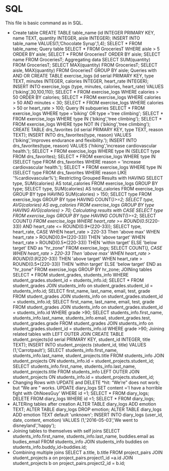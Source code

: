 SQL
===

This file is basic command as in SQL.

* Create table
CREATE TABLE table_name (id INTEGER PRIMARY KEY, name TEXT, quantity INTEGER, aisle INTEGER);
INSERT INTO table_name VALUES(1,’Chocolate Syrup',1,4); 
SELECT * FROM table_name;
Query table
SELECT * FROM GroceriesT WHERE aisle > 5 ORDER BY aisle;
SELECT * FROM GroceriesT ORDER BY aisle;
SELECT name FROM GroceriesT;
Aggregating data
SELECT SUM(quantity) FROM GroceriesT;
SELECT MAX(quantity) FROM GroceriesT;
SELECT aisle, MAX(quantity) FROM GroceriesT GROUP BY aisle;
Queries with AND OR
CREATE TABLE exercise_logs (id serial PRIMARY KEY, type TEXT, minutes INTEGER, calories INTEGER, heart_rate INTEGER);
INSERT INTO exercise_logs (type, minutes, calories, heart_rate) VALUES ('biking',30,100,110);
SELECT * FROM exercise_logs WHERE calories > 50 ORDER BY calories;
SELECT * FROM exercise_logs WHERE calories > 50 AND minutes < 30;
SELECT * FROM exercise_logs WHERE calories > 50 or heart_rate > 100;
Query IN subqueries
SELECT * FROM exercise_logs WHERE type ='biking' OR type ='tree climbing';
SELECT * FROM exercise_logs WHERE type IN ('biking','tree climbing');
SELECT * FROM exercise_logs WHERE type NOT IN ('biking','tree climbing');
CREATE TABLE drs_favorites (id serial PRIMARY KEY, type TEXT, reason TEXT);
INSERT INTO drs_favorites(type, reason) VALUES ('biking','improves endurance and flexibility.');
INSERT INTO drs_favorites(type, reason) VALUES ('hiking','increase cardiovascular health.');
SELECT * FROM exercise_logs WHERE type IN (SELECT type FROM drs_favorites);
SELECT * FROM exercise_logs WHERE type IN (SELECT type FROM drs_favorites WHERE reason = 'increase cardiovascular health.');
SELECT * FROM exercise_logs WHERE type IN (SELECT type FROM drs_favorites WHERE reason LIKE '%cardiovascular%');
Restricting Grouped Results with HAVING
SELECT type, SUM(calories) AS total_calories FROM exercise_logs GROUP BY type;
SELECT type, SUM(calories) AS total_calories FROM exercise_logs GROUP BY type HAVING SUM(calories) > 150;
SELECT type FROM exercise_logs GROUP BY type HAVING COUNT(*)>=2;
SELECT type, AVG(calories) AS avg_calories FROM exercise_logs GROUP BY type HAVING AVG(calories) > 70;
Calculating results with CASE
SELECT type FROM exercise_logs GROUP BY type HAVING COUNT(*)>=2;
SELECT COUNT(*) FROM exercise_logs WHERE heart_rate >= ROUND(0.5*(220-33)) AND heart_rate <= ROUND(0.9*(220-33));
SELECT type, heart_rate, CASE WHEN heart_rate > 220-33 Then 'above max' WHEN heart_rate > ROUND(0.9*(220-33)) THEN 'above target' WHEN heart_rate >  ROUND(0.5*(220-33)) THEN 'within target' ELSE 'below target' END as "hr_zone" FROM exercise_logs;
SELECT COUNT(*), CASE WHEN heart_rate > 220-33 Then 'above max' WHEN heart_rate > ROUND(0.9*(220-33)) THEN 'above target' WHEN heart_rate >  ROUND(0.5*(220-33)) THEN 'within target' ELSE 'below target' END as "hr_zone" FROM exercise_logs GROUP BY hr_zone;
JOINing tables
SELECT * FROM student_grades, students_info WHERE student_grades.student_id = students_info.id;
SELECT * FROM student_grades JOIN students_info on student_grades.student_id = students_info.id;
SELECT first_name, last_name, email, test, grade FROM student_grades JOIN students_info on student_grades.student_id = students_info.id;
SELECT first_name, last_name, email, test, grade FROM student_grades JOIN students_info on student_grades.student_id = students_info.id WHERE grade >90;
SELECT students_info.first_name, students_info.last_name, students_info.email, student_grades.test, student_grades.grade FROM student_grades JOIN students_info on student_grades.student_id = students_info.id WHERE grade >90;
Joining related tables with LEFT OUTER JOIN
CREATE TABLE student_projects(id serial PRIMARY KEY, student_id INTEGER, title TEXT);
INSERT INTO student_projects (student_id, title) VALUES (1,'Carrotpault');
SELECT students_info.first_name, students_info.last_name, student_projects.title FROM students_info JOIN student_projects ON students_info.id = student_projects.student_id;
SELECT students_info.first_name, students_info.last_name, student_projects.title FROM students_info LEFT OUTER JOIN student_projects ON students_info.id = student_projects.student_id;
* Changing Rows with UPDATE and DELETE
*hit: “We’re” does not work; but “We are ” works.
UPDATE diary_logs SET content ='I have a horrible fight with OhNoesGuy' WHERE id =1;
SELECT * FROM diary_logs;
DELETE FROM diary_logs WHERE id =1;
SELECT * FROM diary_logs;
* ALTERing tables after creation
ALTER TABLE diary_logs ADD emotion TEXT;
ALTER TABLE diary_logs DROP emotion;
ALTER TABLE diary_logs ADD emotion TEXT default 'unknown';
INSERT INTO diary_logs (user_id, date, content, emotion) VALUES (1,'2016-05-03','We went to disneyland','happy');
* Joining tables to themselves with self joins
SELECT students_info.first_name, students_info.last_name, buddies.email as budies_email FROM students_info JOIN students_info buddies on students_info.buddy_id=buddies.id;
* Combining multiple joins
SELECT a.title, b.title FROM project_pairs JOIN student_projects a on project_pairs.project1_id =a.id JOIN student_projects b on project_pairs.project2_id = b.id;
